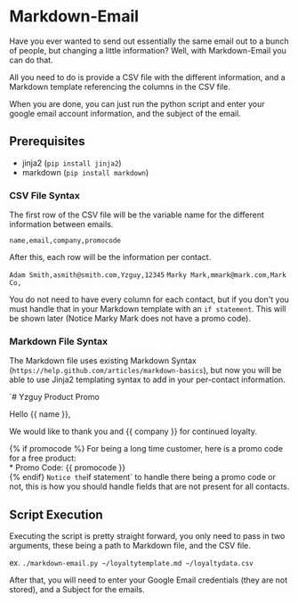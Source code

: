 Markdown-Email
==============

Have you ever wanted to send out essentially the same email out to a bunch of people, but changing a little information? Well, with Markdown-Email you can do that.  

All you need to do is provide a CSV file with the different information, and a Markdown template referencing the columns in the CSV file.

When you are done, you can just run the python script and enter your google email account information, and the subject of the email.

Prerequisites
-------------
* jinja2 (`pip install jinja2`)
* markdown (`pip install markdown`)

### CSV File Syntax
The first row of the CSV file will be the variable name for the different information between emails.

`name,email,company,promocode`

After this, each row will be the information per contact.

`Adam Smith,asmith@smith.com,Yzguy,12345`
`Marky Mark,mmark@mark.com,Mark Co,`

You do not need to have every column for each contact, but if you don't you must handle that in your Markdown template with an `if statement`. This will be shown later (Notice Marky Mark does not have a promo code).

### Markdown File Syntax
The Markdown file uses existing Markdown Syntax (`https://help.github.com/articles/markdown-basics`), but now you will be able to use Jinja2 templating syntax to add in your per-contact information.

`# Yzguy Product Promo

Hello {{ name }},

We would like to thank you and {{ company }} for continued loyalty.

{% if promocode %}
For being a long time customer, here is a promo code for a free product:  
    * Promo Code: {{ promocode }}  
{% endif}
`
Notice the `if statement` to handle there being a promo code or not, this is how you should handle fields that are not present for all contacts.

## Script Execution
Executing the script is pretty straight forward, you only need to pass in two arguments, these being a path to Markdown file, and the CSV file.

ex. `./markdown-email.py ~/loyaltytemplate.md ~/loyaltydata.csv`

After that, you will need to enter your Google Email credentials (they are not stored), and a Subject for the emails.
